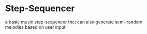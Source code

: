 # Step-Sequencer
a basic music step-sequencer that can also generate semi-random melodies based on user input
